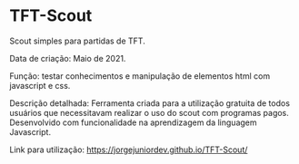 # TFT-Scout
Scout simples para partidas de TFT. 

Data de criação: Maio de 2021.

Função: testar conhecimentos e manipulação de elementos html com javascript e css.

Descrição detalhada:
Ferramenta criada para a utilização gratuita de todos usuários que necessitavam realizar o uso do scout com programas pagos. Desenvolvido com funcionalidade na aprendizagem da linguagem Javascript.

Link para utilização: https://jorgejuniordev.github.io/TFT-Scout/
